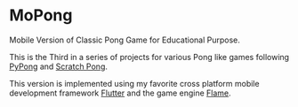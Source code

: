 # MoPong
Mobile Version of Classic Pong Game for Educational Purpose.

This is the Third in a series of projects for various Pong like games following [PyPong](https://github.com/bguan/pypong) and [Scratch Pong](https://scratch.mit.edu/projects/433809822).

This version is implemented using my favorite cross platform mobile development framework [Flutter](https://flutter.dev/) and the game engine [Flame](https://flame-engine.org/).
